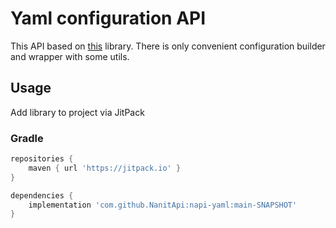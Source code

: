 # Yaml configuration API

This API based on [this](https://mvnrepository.com/artifact/org.spongepowered/configurate-yaml/3.7.2) library. 
There is only convenient configuration builder and wrapper with some utils.

## Usage

Add library to project via JitPack

### Gradle

```groovy
repositories {
    maven { url 'https://jitpack.io' }
}

dependencies {
    implementation 'com.github.NanitApi:napi-yaml:main-SNAPSHOT'
}
```